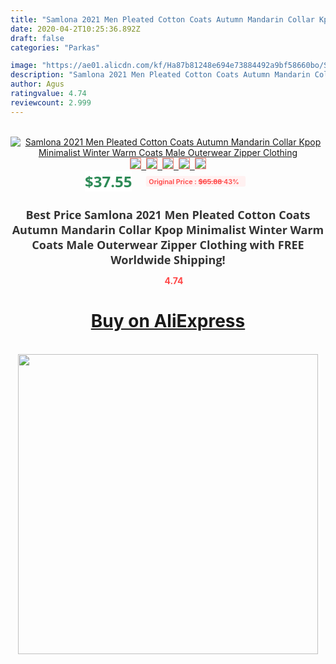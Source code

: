 ```yaml
---
title: "Samlona 2021 Men Pleated Cotton Coats Autumn Mandarin Collar Kpop Minimalist Winter Warm Coats Male Outerwear Zipper Clothing"
date: 2020-04-2T10:25:36.892Z
draft: false
categories: "Parkas"

image: "https://ae01.alicdn.com/kf/Ha87b81248e694e73884492a9bf58660bo/Samlona-2021-Men-Pleated-Cotton-Coats-Autumn-Mandarin-Collar-Kpop-Minimalist-Winter-Warm-Coats-Male-Outerwear.jpg"
description: "Samlona 2021 Men Pleated Cotton Coats Autumn Mandarin Collar Kpop Minimalist Winter Warm Coats Male Outerwear Zipper Clothing"
author: Agus
ratingvalue: 4.74
reviewcount: 2.999
---
```

<br>
<div style="text-align: center;">
<a href="https://s.click.aliexpress.com/e/_98gcoH" target="_blank" rel="nofollow noopener noreferrer"><img alt="Samlona 2021 Men Pleated Cotton Coats Autumn Mandarin Collar Kpop Minimalist Winter Warm Coats Male Outerwear Zipper Clothing" class="magnifier-image" src="https://ae01.alicdn.com/kf/Ha87b81248e694e73884492a9bf58660bo/Samlona-2021-Men-Pleated-Cotton-Coats-Autumn-Mandarin-Collar-Kpop-Minimalist-Winter-Warm-Coats-Male-Outerwear.jpg_640x640.jpg">
<br>
<img style="border:1px solid salmon" src="https://ae01.alicdn.com/kf/Ha87b81248e694e73884492a9bf58660bo/Samlona-2021-Men-Pleated-Cotton-Coats-Autumn-Mandarin-Collar-Kpop-Minimalist-Winter-Warm-Coats-Male-Outerwear.jpg_120x120.jpg">&nbsp;&nbsp;<img style="border:1px solid salmon" src="https://ae01.alicdn.com/kf/H64c21b8795ea41acbc3938318d4e6079L/Samlona-2021-Men-Pleated-Cotton-Coats-Autumn-Mandarin-Collar-Kpop-Minimalist-Winter-Warm-Coats-Male-Outerwear.jpg_120x120.jpg">&nbsp;&nbsp;<img style="border:1px solid salmon" src="https://ae01.alicdn.com/kf/Hec9b5b8b92df4ac3a057880cc8605517I/Samlona-2021-Men-Pleated-Cotton-Coats-Autumn-Mandarin-Collar-Kpop-Minimalist-Winter-Warm-Coats-Male-Outerwear.jpg_120x120.jpg">&nbsp;&nbsp;<img style="border:1px solid salmon" src="https://ae01.alicdn.com/kf/H3b830ea58e3144ef8aad28ce16d5e96eY/Samlona-2021-Men-Pleated-Cotton-Coats-Autumn-Mandarin-Collar-Kpop-Minimalist-Winter-Warm-Coats-Male-Outerwear.jpg_120x120.jpg">&nbsp;&nbsp;<img style="border:1px solid salmon" src="https://ae01.alicdn.com/kf/H5a01c46a7be8424f950aeb7fabcf599eo/Samlona-2021-Men-Pleated-Cotton-Coats-Autumn-Mandarin-Collar-Kpop-Minimalist-Winter-Warm-Coats-Male-Outerwear.jpg_120x120.jpg"></a></div><br0>
<div style="text-align: center;"><span style="background-color: white; border: 0px; box-sizing: border-box; color: seagreen; display: inline-block; font-family: &quot;open sans&quot; , &quot;arial&quot; , &quot;helvetica&quot; , sans-serif , &quot;heiti&quot;; font-size: 24px; font-stretch: inherit; font-weight: 700; line-height: inherit; margin: 0px 10px 0px 0px; padding: 0px; vertical-align: middle;">$37.55 </span>
<span style="background: rgb(255 , 241 , 241); border-radius: 3px; border: 0px; box-sizing: border-box; color: #ff4747; display: inline-block; font-family: inherit; font-size: 12px; font-stretch: inherit; font-style: inherit; font-variant: inherit; font-weight: 600; line-height: inherit; margin: 0px; padding: 2px 5px; transform: scale(0.9); vertical-align: middle;">Original Price : <b style="text-decoration: line-through;">$65.88 </b> 43%&nbsp;&nbsp;</span></div>
<h1 style="color: #333333; display: inline-block; font-family: &quot;open sans&quot; , &quot;arial&quot; , &quot;helvetica&quot; , sans-serif , &quot;heiti&quot;; font-size: 18px; font-stretch: inherit; font-weight: 700; text-align: center;">Best Price Samlona 2021 Men Pleated Cotton Coats Autumn Mandarin Collar Kpop Minimalist Winter Warm Coats Male Outerwear Zipper Clothing with FREE Worldwide Shipping!</h1>
<div style="color: #ff4747; text-align: center;">
<img src="https://4.bp.blogspot.com/-M0ZcTcb-5uY/XleCXlxnR4I/AAAAAAAAAEc/OrjgMkXV1oMQFaCRZj5HQwOCBcu3w1FegCPcBGAYYCw/s1600/star.png" style="height: 15px;">&nbsp;<b>4.74</b></div>
<div class="button_cont" align="center"><a class="buynow_a" href="https://s.click.aliexpress.com/e/_98gcoH" target="_blank" rel="nofollow noopener noreferrer"><H1>Buy on AliExpress</H1></a></div><br>
<div class="separator" style="clear: both; text-align: center;">
<img src="https://lh3.googleusercontent.com/-pTy5HemUv9M/XlePHvY0dAI/AAAAAAAAAE4/0nX5iRUoIWY8eMW9Dpxeirr157OZliDIgCLcBGAsYHQ/s1600/badge.gif" width="480">
</div>
